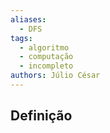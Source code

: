 ```yaml
---
aliases:
  - DFS
tags:
  - algoritmo
  - computação
  - incompleto
authors: Júlio César
---
```

## Definição

